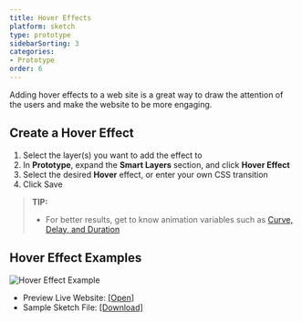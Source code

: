```yaml
---
title: Hover Effects
platform: sketch
type: prototype
sidebarSorting: 3
categories: 
- Prototype
order: 6
---
```

Adding hover effects to a web site is a great way to draw the attention of the users and make the website to be more engaging.

## Create a Hover Effect

1. Select the layer(s) you want to add the effect to
2. In **Prototype**, expand the **Smart Layers** section, and click **Hover Effect**
3. Select the desired **Hover** effect, or enter your own CSS transition
4. Click Save

>**TIP:** 
> - For better results, get to know animation variables such as [Curve, Delay, and Duration](https://support.animaapp.com/launchpad/animation-easing-curve-explained)

## Hover Effect Examples

![Hover Effect Example](https://s3.amazonaws.com/animaapp/docs/sketch/Prototype%20-%20Hover%20effect.gif)
- Preview Live Website: [[Open]](https://Hover-Effects.animaapp.io)
- Sample Sketch File: [[Download]](https://animaapp.s3.amazonaws.com/tutorials/HoverEffectsExampleFile.sketch)
